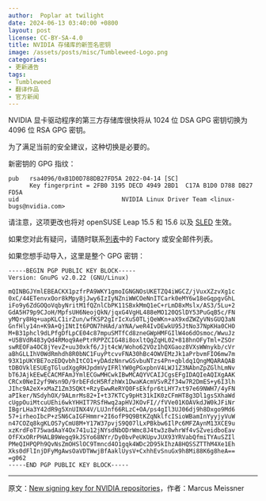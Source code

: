```yaml
---
author:  Poplar at twilight
date: 2024-06-13 03:40:00 +0800
layout: post
license: CC-BY-SA-4.0
title: NVIDIA 存储库的新签名密钥
image: /assets/posts/misc/Tumbleweed-Logo.png
categories:
- 更新通告
tags:
- Tumbleweed
- 翻译作品
- 官方新闻
---
```


NVIDIA 显卡驱动程序的第三方存储库很快将从 1024 位 DSA GPG 密钥切换为 4096 位 RSA GPG 密钥。

为了满足当前的安全建议，这种切换是必要的。

新密钥的 GPG 指纹：

```
pub   rsa4096/0xB1D0D788DB27FD5A 2022-04-14 [SC]
      Key fingerprint = 2FB0 3195 DECD 4949 2BD1  C17A B1D0 D788 DB27 FD5A
uid                             NVIDIA Linux Driver Team <linux-bugs@nvidia.com>
```

请注意，这项更改也将对 openSUSE Leap 15.5 和 15.6 以及 [SLED] 生效。

[SLED]: https://www.suse.com/download/sled/

如果您对此有疑问，请随时联系[列表]中的 Factory 或安全邮件列表。

[列表]: https://lists.opensuse.org/

如果您想手动导入，这里是整个 GPG 密钥：

```
-----BEGIN PGP PUBLIC KEY BLOCK-----
Version: GnuPG v2.0.22 (GNU/Linux)

mQINBGJYmlEBEACKX1pzfrPA9WKY1gmoIGNGNOsUKETZQ4iWGCZ/jVuxXZzvXg1c
0xC/44ETenvxOor8kMpy8jJwy6IzIyNZniWWCOeNnITCark0eMY6w18eGqpgvGhL
iFo9y6ZdGOQoVqbyNritM1fQZnlCbPK11SBxkMmQ1eC+rLmD8xMslx/AS3/5Lu+2
GdA5H79p9CJoH/MpfsUH6NeojQkN/jqxG4VgHL488eMO120QSlDY53PuGqB5c/FN
yMQry8Hq+uapKLC1irZun/wfKSP2gIrIcXuS0TLjQeWKn+aX9xdZWZyVNsGUQ3aN
GnfHly14n+K9A+QjINtIt6PON7hHAd/aYNA/weR4IvDEwkU95JtNo37NpKHa0CHO
M+B31phcl9dLPfgDfLpCE04c87mpuSMTfCd8zneGWpHMFGIlW4o6dOsmoc/WwuJz
+U5BVdR483yQd4RMoq9AePtrRPPZCIG48i8oxltQgZqHL02+818hnOFyTml+ZSOr
swREOFa4OC8jYevZ+uu30xkf6/Jjt4cW/Woho62VOz1hQXGaoz8VXsWWnykb/cVr
aBhGLLIhV0WdRmhdh8R0bNC1FuyPtcvvFNA30hBc4OWVEMzJk1aPrbvmFIO6mw7m
93X1pUKYBE7ozEDQvbhItCO1+yDAdzNnrwGSvbuNTzs4Pn+qbldq1QngMQARAQAB
tDBOVklESUEgTGludXggRHJpdmVyIFRlYW0gPGxpbnV4LWJ1Z3NAbnZpZGlhLmNv
bT6JAjkEEwECACMFAmJYmlECGwMHCwkIBwMCAQYVCAIJCgsEFgIDAQIeAQIXgAAK
CRCx0NeI2yf9Wsn9D/9rbEFdcH5RfzhWx1DwaKAcmVSvRZf34w7R2DmES+y6I3lh
JIhc9A2eX+xMaZ1Zm3SQKt+RzyEwwReRYQ0FsEkfpr6tLHY7xt97e69NWH7/4yFN
aPIker/NSdyhOX/9ALmrMs82+I+t37KTCy9pHt31kIK0zCFmHT8g3Dl1gsSXhaWd
cUgpOuiMtcuUEhi6wkYHHIT7RSfHwq2apHVJKOvFI//fVVe01KOAVkdJW0kJFiNr
IBgrLHa3Y42dR9g5XnUINX4V/LUJnf66RLzC+OA/ps4gIl3UJ06dj9h8Dxgo9Md6
57+irheoIbcP+zSN6CaIGFHmmr+2I6ofP9Q9BtKZqNklfcISioWBamInYyyjyVuW
n47COZq8kgKLOS7yCmU8M+Y17W37pvjS9Q07lLxPBkbw6IlPc6MFZAynM13XCE9u
xzKrdFoT75wadAaY4Ox741u12jNYsdNbODrWmc8J4tw3z8whrWf4vSZveidboEav
OfFXxORrPHALB9Wegq9kJSYo68NYr/Dy0bvPeUKUpvJUX93YRVabQfmiTYAuSZIl
PMeQIHPQPh9QvNsZmOHSlOC9Tmncd4O1gqk4WDc2D95kIhzA8HQSSZTThM4Xe1Eh
Xks0dFlInjDFyMgAwsOaVDTWwjBfAaklUysV+CxhhEvSnuGx9h8Mi88K6g8heA==
=g062
-----END PGP PUBLIC KEY BLOCK-----
```

----

原文：[New signing key for NVIDIA repositories](https://news.opensuse.org/2024/06/12/new-NVIDIA-signing-key/)，作者：Marcus Meissner